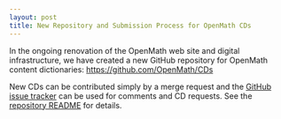 ```yaml
---
layout: post
title: New Repository and Submission Process for OpenMath CDs
---
```

In the ongoing renovation of the OpenMath web site and digital infrastructure, we have
created a new GitHub repository for OpenMath content dictionaries:
https://github.com/OpenMath/CDs

New CDs can be contributed simply by a merge request and the
[GitHub issue tracker](https://github.com/OpenMath/CDs/issues) can be used for comments
and CD requests. See the [repository README](https://github.com/OpenMath/CDs) for
details. 
